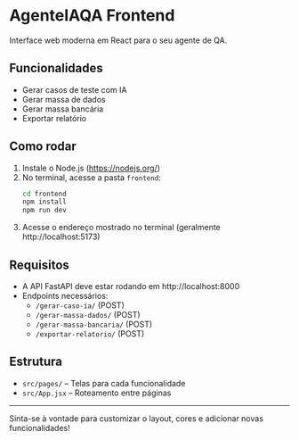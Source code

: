 # AgenteIAQA Frontend

Interface web moderna em React para o seu agente de QA.

## Funcionalidades
- Gerar casos de teste com IA
- Gerar massa de dados
- Gerar massa bancária
- Exportar relatório

## Como rodar
1. Instale o Node.js (https://nodejs.org/)
2. No terminal, acesse a pasta `frontend`:
   ```bash
   cd frontend
   npm install
   npm run dev
   ```
3. Acesse o endereço mostrado no terminal (geralmente http://localhost:5173)

## Requisitos
- A API FastAPI deve estar rodando em http://localhost:8000
- Endpoints necessários:
  - `/gerar-caso-ia/` (POST)
  - `/gerar-massa-dados/` (POST)
  - `/gerar-massa-bancaria/` (POST)
  - `/exportar-relatorio/` (POST)

## Estrutura
- `src/pages/` – Telas para cada funcionalidade
- `src/App.jsx` – Roteamento entre páginas

---

Sinta-se à vontade para customizar o layout, cores e adicionar novas funcionalidades!
